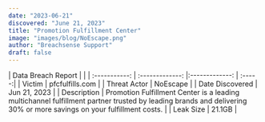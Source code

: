 ```yaml
---
date: "2023-06-21"
discovered: "June 21, 2023"
title: "Promotion Fulfillment Center"
image: "images/blog/NoEscape.png"
author: "Breachsense Support"
draft: false
---
```


| Data Breach Report           |              | 
| :-----------: | :-------------:     |:-------------:    | :-----:|
| Victim      | pfcfulfills.com      | 
| Threat Actor      | NoEscape      | 
| Date Discovered      | Jun 21, 2023      | 
| Description      | Promotion Fulfillment Center is a leading multichannel fulfillment partner trusted by leading brands and delivering 30% or more savings on your fulfillment costs.      | 
| Leak Size      | 21.1GB      | 

